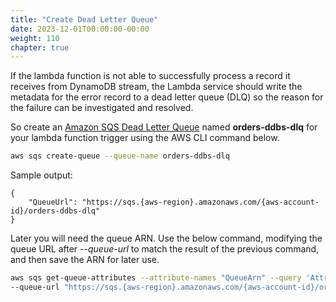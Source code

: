 ```yaml
---
title: "Create Dead Letter Queue"
date: 2023-12-01T00:00:00-00:00
weight: 110
chapter: true
---
```


If the lambda function is not able to successfully process a record it receives from DynamoDB stream, the Lambda service should write the metadata for the error record to a dead letter queue (DLQ) so the reason for the failure can be investigated and resolved. 

So create an [Amazon SQS Dead Letter Queue](https://docs.aws.amazon.com/AWSSimpleQueueService/latest/SQSDeveloperGuide/sqs-dead-letter-queues.html) named **orders-ddbs-dlq** for your lambda function trigger using the AWS CLI command below.

```bash
aws sqs create-queue --queue-name orders-ddbs-dlq
```

Sample output:

```
{
    "QueueUrl": "https://sqs.{aws-region}.amazonaws.com/{aws-account-id}/orders-ddbs-dlq"
}
```

Later you will need the queue ARN. Use the below command, modifying the queue URL after *--queue-url* to match the result of the previous command, and then save the ARN for later use.

```bash
aws sqs get-queue-attributes --attribute-names "QueueArn" --query 'Attributes.QueueArn' --output text \
--queue-url "https://sqs.{aws-region}.amazonaws.com/{aws-account-id}/orders-ddbs-dlq"
```